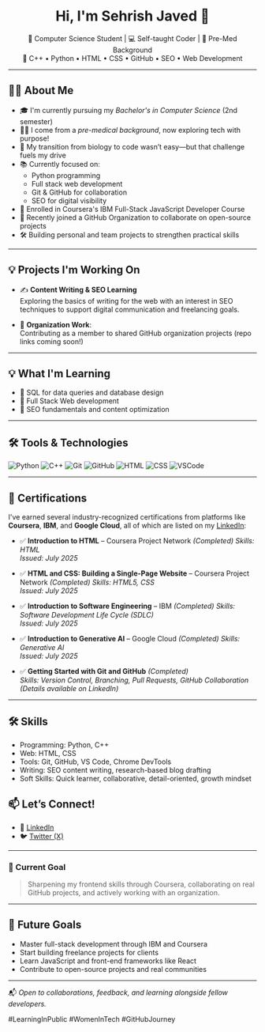 <h1 align="center">Hi, I'm Sehrish Javed 👋</h1>

<p align="center">
🌱 Computer Science Student | 💻 Self-taught Coder | 🔬 Pre-Med Background <br>
📍 C++ • Python • HTML • CSS • GitHub • SEO • Web Development
</p>

---

## 👩‍💻 About Me

- 🎓 I'm currently pursuing my *Bachelor's in Computer Science* (2nd semester)
- 👩‍⚕️ I come from a *pre-medical background*, now exploring tech with purpose!
- 🔄 My transition from biology to code wasn’t easy—but that challenge fuels my drive
- 📚 Currently focused on:
  - Python programming
  - Full stack web development
  - Git & GitHub for collaboration
  - SEO for digital visibility
- 🧠 Enrolled in Coursera's IBM Full-Stack JavaScript Developer Course
- 👥 Recently joined a GitHub Organization to collaborate on open-source projects
- 🛠️ Building personal and team projects to strengthen practical skills

---

## 💡 Projects I'm Working On

- ✍️ **Content Writing & SEO Learning**  
  Exploring the basics of writing for the web with an interest in SEO techniques to support digital communication and freelancing goals.

- 🏢 **Organization Work**:  
  Contributing as a member to shared GitHub organization projects (repo links coming soon!)

---

## 💡 What I'm Learning

- 📌 SQL for data queries and database design
- 📌 Full Stack Web development
- 📌 SEO fundamentals and content optimization

---

## 🛠 Tools & Technologies

![Python](https://img.shields.io/badge/-Python-3776AB?style=flat&logo=python&logoColor=white)
![C++](https://img.shields.io/badge/-C++-00599C?style=flat&logo=c%2B%2B&logoColor=white)
![Git](https://img.shields.io/badge/-Git-F05032?style=flat&logo=git&logoColor=white)
![GitHub](https://img.shields.io/badge/-GitHub-181717?style=flat&logo=github&logoColor=white)
![HTML](https://img.shields.io/badge/-HTML5-E34F26?style=flat&logo=html5&logoColor=white)
![CSS](https://img.shields.io/badge/-CSS3-1572B6?style=flat&logo=css3)
![VSCode](https://img.shields.io/badge/-VS%20Code-007ACC?style=flat&logo=visual-studio-code)

---

## 🧠 Certifications

I've earned several industry-recognized certifications from platforms like **Coursera**, **IBM**, and **Google Cloud**, all of which are listed on my [LinkedIn](https://www.linkedin.com/in/sehrish-javed-119abc/):

- ✅ **Introduction to HTML** – Coursera Project Network *(Completed)*
  *Skills: HTML*  
  *Issued: July 2025*

- ✅ **HTML and CSS: Building a Single-Page Website** – Coursera Project Network *(Completed)*
  *Skills: HTML5, CSS*  
  *Issued: July 2025*

- ✅ **Introduction to Software Engineering** – IBM  *(Completed)*
  *Skills: Software Development Life Cycle (SDLC)*  
  *Issued: July 2025*

- ✅ **Introduction to Generative AI** – Google Cloud *(Completed)*
  *Skills: Generative AI*  
  *Issued: July 2025*

- ✅ **Getting Started with Git and GitHub** *(Completed)*  
  *Skills: Version Control, Branching, Pull Requests, GitHub Collaboration*  
  *(Details available on LinkedIn)*

---
## 🛠️ Skills

- Programming: Python, C++
- Web: HTML, CSS
- Tools: Git, GitHub, VS Code, Chrome DevTools
- Writing: SEO content writing, research-based blog drafting
- Soft Skills: Quick learner, collaborative, detail-oriented, growth mindset

## 📫 Let’s Connect!

- 🔗 [LinkedIn](https://www.linkedin.com/in/sehrish-javed-119abc/)
- 🐦 [Twitter (X)](https://x.com/Sehrishjaved119)

---

### 📌 Current Goal

> Sharpening my frontend skills through Coursera, collaborating on real GitHub projects, and actively working with an organization.

---
## 🚀 Future Goals

- Master full-stack development through IBM and Coursera
- Start building freelance projects for clients
- Learn JavaScript and front-end frameworks like React
- Contribute to open-source projects and real communities

---

📬 *Open to collaborations, feedback, and learning alongside fellow developers.*

#LearningInPublic #WomenInTech #GitHubJourney

